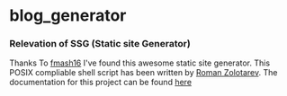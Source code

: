 # blog_generator

### Relevation of SSG (Static site Generator)

Thanks To [fmash16](https://fmash16.github.io/content/posts/ssg5_site.html) I've found this awesome static site generator.
This POSIX compliable shell script has been written by [Roman Zolotarev](https://www.romanzolotarev.com/). The documentation for this project can be found [here](https://www.romanzolotarev.com/ssg.html)
